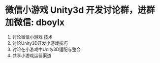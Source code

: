 # 微信小游戏 Unity3d 开发讨论群，进群加微信: dboylx
 1. 讨论微信小游戏 技术
 2. 讨论Unity3D开发小游戏技巧
 3. 讨论在小游戏中Unity3D适配与整合
 4. 共享小游戏运营渠道



